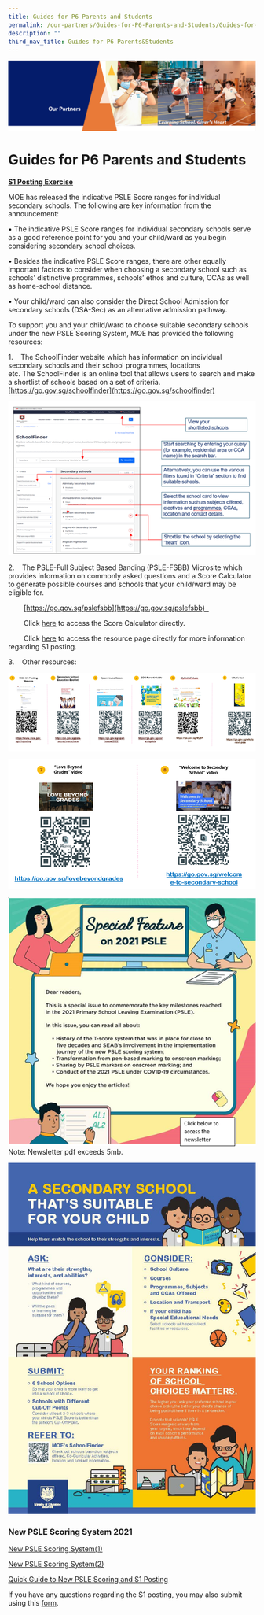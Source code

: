 ```yaml
---
title: Guides for P6 Parents and Students
permalink: /our-partners/Guides-for-P6-Parents-and-Students/Guides-for-P6-Parents-and-Students/
description: ""
third_nav_title: Guides for P6 Parents&Students
---
```


![](/images/OurPartners.png)

Guides for P6 Parents and Students 
===================================

<u><b>S1 Posting Exercise</b></u>


MOE has released the indicative PSLE Score ranges for individual secondary schools. The following are key information from the announcement:

• The indicative PSLE Score ranges for individual secondary schools serve as a good reference point for you and your child/ward as you begin considering secondary school choices.

• Besides the indicative PSLE Score ranges, there are other equally important factors to consider when choosing a secondary school such as schools’ distinctive programmes, schools’ ethos and culture, CCAs as well as home-school distance.

• Your child/ward can also consider the Direct School Admission for secondary schools (DSA-Sec) as an alternative admission pathway.

  

To support you and your child/ward to choose suitable secondary schools under the new PSLE Scoring System, MOE has provided the following resources:

1.    The SchoolFinder website which has information on individual secondary schools and their school programmes, locations etc. The SchoolFinder is an online tool that allows users to search and make a shortlist of schools based on a set of criteria.
[https://go.gov.sg/schoolfinder](https://go.gov.sg/schoolfinder)

![](/images/SchoolFinder.png)



2.    The PSLE-Full Subject Based Banding (PSLE-FSBB) Microsite which provides information on commonly asked questions and a Score Calculator to generate possible courses and schools that your child/ward may be eligible for.

         [https://go.gov.sg/pslefsbb](https://go.gov.sg/pslefsbb)  

 

        Click [here](https://go.gov.sg/psle-score-calculator) to access the Score Calculator directly.

         Click [here](https://www.moe.gov.sg/microsites/psle-fsbb/resources/transition-to-secondary-school.html) to access the resource page directly for more information regarding S1 posting.


3.    Other resources:

![](/images/Resources.png)

![](/images/Resources2.png)

![](/images/Resources3.png) Note: Newsletter pdf exceeds 5mb.

![](/images/A%20Secondary%20School%20Thats%20Suitable%20For%20Your%20Child.jpg)

### New PSLE Scoring System 2021


[New PSLE Scoring System(1)](https://www.moe.gov.sg/microsites/psle-fsbb/psle/main.html)  

[New PSLE Scoring System(2)](/files/Changes%20to%20the%20PSLE%20Scoring%20System%20MOE.pdf)

[Quick Guide to New PSLE Scoring and S1 Posting](/files/Infosheet%20on%20PSLE%20changes.pdf)

If you have any questions regarding the S1 posting, you may also submit using this [form](https://form.gov.sg/5f9a1b9bf627ec001173c47e).